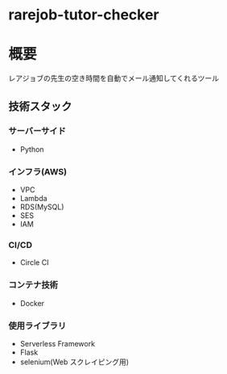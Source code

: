 # rarejob-tutor-checker

# 概要

レアジョブの先生の空き時間を自動でメール通知してくれるツール

## 技術スタック

### サーバーサイド

- Python

### インフラ(AWS)

- VPC
- Lambda
- RDS(MySQL)
- SES
- IAM

### CI/CD

- Circle CI

### コンテナ技術

- Docker

### 使用ライブラリ

- Serverless Framework
- Flask
- selenium(Web スクレイピング用)
